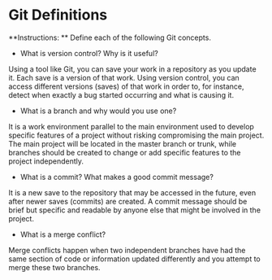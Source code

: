 # Git Definitions

**Instructions: ** Define each of the following Git concepts.

* What is version control?  Why is it useful?

Using a tool like Git, you can save your work in a repository as you update it. Each save is a version of that work. Using version control, you can access different versions (saves) of that work in order to, for instance, detect when exactly a bug started occurring and what is causing it.

* What is a branch and why would you use one?

It is a work environment parallel to the main environment used to develop specific features of a project without risking compromising the main project. The main project will be located in the master branch or trunk, while branches should be created to change or add specific features to the project independently.

* What is a commit? What makes a good commit message?

It is a new save to the repository that may be accessed in the future, even after newer saves (commits) are created. A commit message should be brief but specific and readable by anyone else that might be involved in the project.

* What is a merge conflict?

Merge conflicts happen when two independent branches have had the same section of code or information updated differently and you attempt to merge these two branches.



